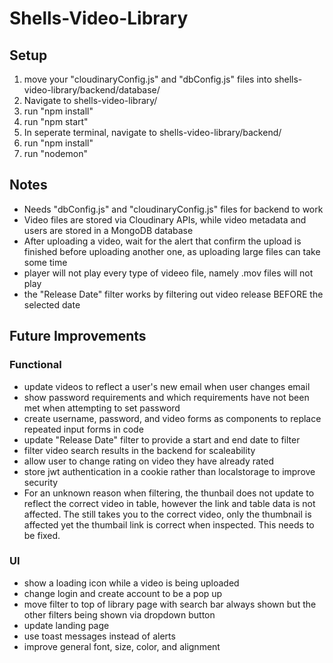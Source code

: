 # Shells-Video-Library

## Setup
1) move your "cloudinaryConfig.js" and "dbConfig.js" files into shells-video-library/backend/database/
2) Navigate to shells-video-library/
3) run "npm install"
4) run "npm start"
5) In seperate terminal, navigate to shells-video-library/backend/
6) run "npm install"
7) run "nodemon"

## Notes
- Needs "dbConfig.js" and "cloudinaryConfig.js" files for backend to work
- Video files are stored via Cloudinary APIs, while video metadata and users are stored in a MongoDB database
- After uploading a video, wait for the alert that confirm the upload is finished before uploading another one, as uploading large files can take some time
- player will not play every type of videeo file, namely .mov files will not play
- the "Release Date" filter works by filtering out video release BEFORE the selected date


## Future Improvements
### Functional
- update videos to reflect a user's new email when user changes email
- show password requirements and which requirements have not been met when attempting to set password
- create username, password, and video forms as components to replace repeated input forms in code
- update "Release Date" filter to provide a start and end date to filter
- filter video search results in the backend for scaleability
- allow user to change rating on video they have already rated
- store jwt authentication in a cookie rather than localstorage to improve security
- For an unknown reason when filtering, the thunbail does not update to reflect the correct video in table, however the link and table data is not affected. The still takes you to the correct video, only the thumbnail is affected yet the thumbail link is correct when inspected. This needs to be fixed.
### UI
- show a loading icon while a video is being uploaded
- change login and create account to be a pop up
- move filter to top of library page with search bar always shown but the other filters being shown via dropdown button
- update landing page
- use toast messages instead of alerts
- improve general font, size, color, and alignment
